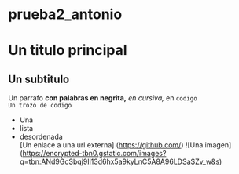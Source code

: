 # prueba2_antonio
# Un titulo principal
## Un subtitulo
Un parrafo **con palabras en negrita,** *en cursiva,* en `codigo`  
`Un trozo de codigo`  
- Una
- lista
- desordenada  
[Un enlace a una url externa] (https://github.com/)
![Una imagen] (https://encrypted-tbn0.gstatic.com/images?q=tbn:ANd9GcSbqj9Ii13d6hx5a9kyLnC5A8A96LDSaSZv_w&s)
